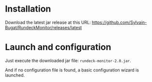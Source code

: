# Installation

Download the latest jar release at this URL: https://github.com/Sylvain-Bugat/RundeckMonitor/releases/latest

# Launch and configuration

Just execute the downloaded jar file: `rundeck-monitor-2.0.jar`.

And if no configuration file is found, a basic configuration wizard is launched.
